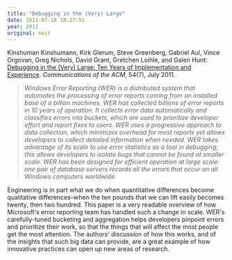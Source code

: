 ```yaml
---
title: "Debugging in the (Very) Large"
date: 2011-07-18 18:27:51
year: 2011
original: nwit
---
```

<p>Kinshuman Kinshumann, Kirk Glerum, Steve Greenberg, Gabriel Aul, Vince Orgovan, Greg Nichols, David Grant, Gretchen Loihle, and Galen Hunt: <a href="http://cacm.acm.org/magazines/2011/7/109883-debugging-in-the-very-large/abstract">Debugging in the (Very) Large: Ten Years of Implementation and Experience</a>. <em>Communications of the ACM</em>, 54(7), July 2011.</p>
<blockquote><em>Windows Error Reporting (WER) is a distributed system that automates the processing of error reports coming from an installed base of a billion machines. WER has collected billions of error reports in 10 years of operation. It collects error data automatically and classifies errors into buckets, which are used to prioritize developer effort and report fixes to users. WER uses a progressive approach to data collection, which minimizes overhead for most reports yet allows developers to collect detailed information when needed. WER takes advantage of its scale to use error statistics as a tool in debugging; this allows developers to isolate bugs that cannot be found at smaller scale. WER has been designed for efficient operation at large scale: one pair of database servers records all the errors that occur on all Windows computers worldwide.</em></blockquote>
<p>Engineering is in part what we do when quantitative differences become qualitative differences–when the ten pounds that we can lift easily becomes twenty, then two hundred. This paper is a very readable overview of how Microsoft's error reporting team has handled such a change in scale. WER's carefully-tuned bucketing and aggregation helps developers pinpoint errors and prioritize their work, so that the things that will affect the most people get the most attention. The authors' discussion of how this works, and of the insights that such big data can provide, are a great example of how innovative practices can open up new areas of research.</p>
